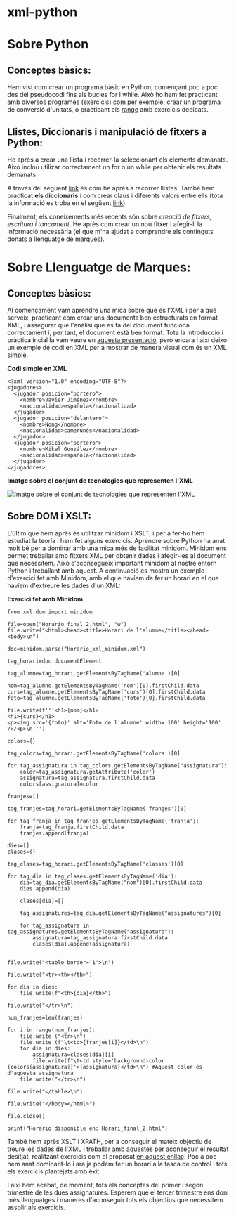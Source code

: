 # xml-python

# Sobre Python

## Conceptes bàsics: 

Hem vist com crear un programa bàsic en Python, començant poc a poc des del pseudocodi fins als bucles for i while. Això ho hem fet practicant amb diversos programes (exercicis) com per exemple, crear un programa de conversió d'unitats, o practicant els [range](https://www.w3schools.com/python/ref_func_range.asp) amb exercicis dedicats. 

## Llistes, Diccionaris i manipulació de fitxers a Python:

He aprés a crear una llista i recorrer-la seleccionant els elements demanats. Això inclou utilizar correctament un for o un while per obtenir els resultats demanats. 

A través del següent [link](https://www.w3schools.com/python/python_for_loops.asp) és com he après a recorrer llistes. També hem practicat **els diccionaris** i com crear claus i diferents valors entre ells (tota la informació es troba en el següent [link](https://www.w3schools.com/python/python_dictionaries.asp)).

Finalment, els coneixements més recents són sobre *creació de fitxers, escritura i tancament*. He après com crear un nou fitxer i afegir-li la informació necessària (el que m'ha ajudat a comprendre els continguts donats a llenguatge de marques). 

# Sobre Llenguatge de Marques: 

## Conceptes bàsics: 

Al començament vam aprendre una mica sobre què és l'XML i per a què serveix, practicant com crear uns documents ben estructurats en format XML, i assegurar que l'anàlisi que es fa del document funciona correctament i, per tant, el document està ben format. Tota la introducció i pràctica incial la vam veure en [aquesta presentació](https://drive.google.com/file/d/1LbDhBWXuFD3vhonYY_HiukKoruCT0v1P/view), però encara i així deixo un exemple de codi en XML per a mostrar de manera visual com és un XML simple. 

**Codi simple en XML**

```
<?xml version="1.0" encoding="UTF-8"?>
<jugadores>
  <jugador posicion="portero">
    <nombre>Javier Jiménez</nombre>
    <nacionalidad>española</nacionalidad>
  </jugador>
  <jugador posicion="delantero">
    <nombre>Nong</nombre>
    <nacionalidad>camerunés</nacionalidad>
  </jugador>
  <jugador posicion="portero">
    <nombre>Mikel González</nombre>
    <nacionalidad>española</nacionalidad>
  </jugador>
</jugadores>
```
**Imatge sobre el conjunt de tecnologies que representen l'XML**




![Imatge sobre el conjunt de tecnologies que representen l'XML](https://th.bing.com/th/id/R.c5344959c039e1864923aee43524226b?rik=6mYYPwkLLtSItQ&riu=http%3a%2f%2ftcpschool.com%2flectures%2fimg_xml_xdm.png&ehk=ZEblftyWuhbVtfziHdNtKaq3dPRwfiHL7SwWlSYKN1o%3d&risl=&pid=ImgRaw&r=0)



## Sobre DOM i XSLT: 

L'últim que hem après és utilitzar minidom i XSLT, i per a fer-ho hem estudiat la teoría i hem fet alguns exercicis. Aprendre sobre Python ha anat molt bé per a dominar amb una mica més de facilitat minidom. Minidom ens permet treballar amb fitxers XML per obtenir dades i afegir-les al document que necessitem. Això s'aconsegueix important minidom al nostre entorn Python i treballant amb aquest. A continuació es mostra un exemple d'exercici fet amb Minidom, amb el que havíem de fer un horari en el que havíem d'extreure les dades d'un XML: 

**Exercici fet amb Minidom**

```
from xml.dom import minidom

file=open("Horario_final_2.html", "w")
file.write("<html><head><title>Horari de l'alumne</title></head><body>\n")

doc=minidom.parse("Horario_xml_minidom.xml")

tag_horari=doc.documentElement

tag_alumne=tag_horari.getElementsByTagName('alumne')[0]

nom=tag_alumne.getElementsByTagName('nom')[0].firstChild.data
curs=tag_alumne.getElementsByTagName('curs')[0].firstChild.data
foto=tag_alumne.getElementsByTagName('foto')[0].firstChild.data

file.write(f'''<h1>{nom}</h1>
<h1>{curs}</h1>
<p><img src='{foto}' alt='Foto de l'alumne' width='100' height='100' />/<p>\n''')

colors={}

tag_colors=tag_horari.getElementsByTagName('colors')[0]

for tag_assignatura in tag_colors.getElementsByTagName("assignatura"):
    color=tag_assignatura.getAttribute('color')
    assignatura=tag_assignatura.firstChild.data
    colors[assignatura]=color
    
franjes=[]

tag_franjes=tag_horari.getElementsByTagName('franges')[0]

for tag_franja in tag_franjes.getElementsByTagName('franja'):
    franja=tag_franja.firstChild.data
    franjes.append(franja)

dies=[]
clases={}

tag_clases=tag_horari.getElementsByTagName('classes')[0]

for tag_dia in tag_clases.getElementsByTagName('dia'):
    dia=tag_dia.getElementsByTagName("nom")[0].firstChild.data
    dies.append(dia)
    
    clases[dia]=[]
    
    tag_assignatures=tag_dia.getElementsByTagName("assignatures")[0]
    
    for tag_assignatura in tag_assignatures.getElementsByTagName("assignatura"):
        assignatura=tag_assignatura.firstChild.data
        clases[dia].append(assignatura)


file.write("<table border='1'>\n")

file.write("<tr><th></th>")

for dia in dies:
    file.write(f"<th>{dia}</th>")

file.write("</tr>\n")

num_franjes=len(franjes)

for i in range(num_franjes):
    file.write ("<tr>\n")
    file.write (f"\t<td>{franjes[i]}</td>\n")
    for dia in dies:
        assignatura=clases[dia][i]
        file.write(f"\t<td style='background-color: {colors[assignatura]}'>{assignatura}</td>\n") #Aquest color és d'aquesta assignatura 
    file.write("</tr>\n")

file.write("</table>\n")

file.write("</body></html>") 

file.close()

print("Horario disponible en: Horari_final_2.html")

```
També hem après XSLT i XPATH, per a conseguir el mateix objectiu de treure les dades de l'XML i treballar amb aquestes per aconseguir el resultat desitjat, realitzant exercicis com el proposat [en aquest enllaç](https://docs.google.com/document/d/1N-hikCVcUrXkQ3fn056_M45mSgQBVP54A3Ivz0swL5M/edit). Poc a poc hem anat dominant-lo i ara ja podem fer un horari a la tasca de control i tots els exercicis plantejats amb èxit. 

I així hem acabat, de moment, tots els conceptes del primer i segon trimestre de les dues assignatures. Esperem que el tercer trimestre ens doni més llenguatges i maneres d'aconseguir tots els objectius que necessitem assolir als exercicis. 


